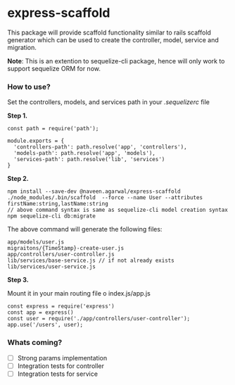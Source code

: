 # express-scaffold
This package will provide scaffold functionality similar to rails scaffold generator which can be used to create the controller, model, service and migration.

**Note**: This is an extention to sequelize-cli package, hence will only work to support sequelize ORM for now.

### How to use?
Set the controllers, models, and services path in your *.sequelizerc* file

**Step 1.**
```
const path = require('path');

module.exports = {
  'controllers-path': path.resolve('app', 'controllers'),
  'models-path': path.resolve('app', 'models'),
  'services-path': path.resolve('lib', 'services')
}
```

**Step 2.**
```
npm install --save-dev @naveen.agarwal/express-scaffold
./node_modules/.bin/scaffold  --force --name User --attributes firstName:string,lastName:string
// above command syntax is same as sequelize-cli model creation syntax
npm sequelize-cli db:migrate
```

The above command will generate the following files:
```
app/models/user.js
migraitons/{TimeStamp}-create-user.js
app/controllers/user-controller.js
lib/services/base-service.js // if not already exists
lib/services/user-service.js
```

**Step 3.**

Mount it in your main routing file o index.js/app.js
```
const express = require('express')
const app = express()
const user = require('./app/controllers/user-controller');
app.use('/users', user);
```

### Whats coming?
- [ ] Strong params implementation
- [ ] Integration tests for controller
- [ ] Integration tests for service
